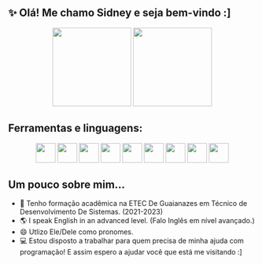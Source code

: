 ## ✨ Olá! Me chamo Sidney e seja bem-vindo :]

<p align="center">
  <img height="160em" src="https://github-readme-stats.vercel.app/api/?username=SidneyGeorge05&show_icons=true&theme=codeSTACKr&count_private=true"/>
  <img height="160em" src="https://github-readme-stats.vercel.app/api/top-langs/?username=SidneyGeorge05&theme=codeSTACKr&layout=compact"/>
</p>

## Ferramentas e linguagens:
<p align="center">
  <img height="40" src="https://cdn.jsdelivr.net/gh/devicons/devicon/icons/html5/html5-original.svg" />
  <img height="40" src="https://cdn.jsdelivr.net/gh/devicons/devicon/icons/css3/css3-original.svg" />
  <img height="40" src="https://cdn.jsdelivr.net/gh/devicons/devicon/icons/javascript/javascript-original.svg" />
  <img height="40" src="https://cdn.jsdelivr.net/gh/devicons/devicon/icons/php/php-original.svg" />
  <img height="40" src="https://cdn.jsdelivr.net/gh/devicons/devicon/icons/laravel/laravel-plain.svg" />
  <img height="40" src="https://cdn.jsdelivr.net/gh/devicons/devicon/icons/mysql/mysql-original.svg" />
  <img height="40" src="https://cdn.jsdelivr.net/gh/devicons/devicon/icons/java/java-original.svg" />
  <img height="40" src="https://cdn.jsdelivr.net/gh/devicons/devicon/icons/python/python-original.svg" />
  <img height="40" src="https://cdn.jsdelivr.net/gh/devicons/devicon/icons/vscode/vscode-original.svg" />
</p>

## Um pouco sobre mim...
- 📙 Tenho formação acadêmica na ETEC De Guaianazes em Técnico de Desenvolvimento De Sistemas. (2021-2023)
- 🌎 I speak English in an advanced level. (Falo Inglês em nível avançado.)
- 😄 Utlizo Ele/Dele como pronomes.
- 💻 Estou disposto a trabalhar para quem precisa de minha ajuda com programação! E assim espero a ajudar você que está me visitando :]

